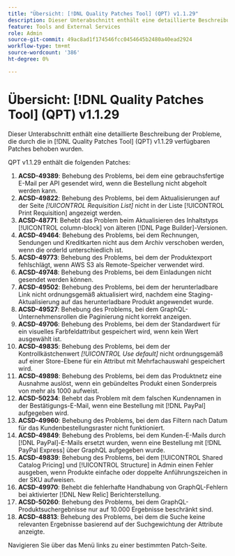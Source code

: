 ```yaml
---
title: "Übersicht: [!DNL Quality Patches Tool] (QPT) v1.1.29"
description: Dieser Unterabschnitt enthält eine detaillierte Beschreibung der Probleme, die durch die in [!DNL Quality Patches Tool]  (QPT) v1.1.29 verfügbaren Patches behoben wurden.
feature: Tools and External Services
role: Admin
source-git-commit: 49ac8ad1f174546fcc0454645b2480a40ead2924
workflow-type: tm+mt
source-wordcount: '386'
ht-degree: 0%

---
```


# Übersicht: [!DNL Quality Patches Tool] (QPT) v1.1.29

Dieser Unterabschnitt enthält eine detaillierte Beschreibung der Probleme, die durch die in [!DNL Quality Patches Tool] (QPT) v1.1.29 verfügbaren Patches behoben wurden.

QPT v1.1.29 enthält die folgenden Patches:

1. **ACSD-49389**: Behebung des Problems, bei dem eine gebrauchsfertige E-Mail per API gesendet wird, wenn die Bestellung nicht abgeholt werden kann.
1. **ACSD-49822**: Behebung des Problems, bei dem Aktualisierungen auf der Seite *[!UICONTROL Requisition List]* nicht in der Liste [!UICONTROL Print Requisition] angezeigt werden.
1. **ACSD-48771**: Behebt das Problem beim Aktualisieren des Inhaltstyps [!UICONTROL column-block] von älteren [!DNL Page Builder]-Versionen.
1. **ACSD-49464**: Behebung des Problems, bei dem Rechnungen, Sendungen und Kreditkarten nicht aus dem Archiv verschoben werden, wenn die orderId unterschiedlich ist.
1. **ACSD-49773**: Behebung des Problems, bei dem der Produktexport fehlschlägt, wenn AWS S3 als Remote-Speicher verwendet wird.
1. **ACSD-49748**: Behebung des Problems, bei dem Einladungen nicht gesendet werden können.
1. **ACSD-49502**: Behebung des Problems, bei dem der herunterladbare Link nicht ordnungsgemäß aktualisiert wird, nachdem eine Staging-Aktualisierung auf das herunterladbare Produkt angewendet wurde.
1. **ACSD-49527**: Behebung des Problems, bei dem GraphQL-Unternehmensrollen die Paginierung nicht korrekt anzeigen.
1. **ACSD-49706**: Behebung des Problems, bei dem der Standardwert für ein visuelles Farbfeldattribut gespeichert wird, wenn kein Wert ausgewählt ist.
1. **ACSD-49835**: Behebung des Problems, bei dem der Kontrollkästchenwert *[!UICONTROL Use default]* nicht ordnungsgemäß auf einer Store-Ebene für ein Attribut mit Mehrfachauswahl gespeichert wird.
1. **ACSD-49898**: Behebung des Problems, bei dem das Produktnetz eine Ausnahme auslöst, wenn ein gebündeltes Produkt einen Sonderpreis von mehr als 1000 aufweist.
1. **ACSD-50234**: Behebt das Problem mit dem falschen Kundennamen in der Bestätigungs-E-Mail, wenn eine Bestellung mit [!DNL PayPal] aufgegeben wird.
1. **ACSD-49960**: Behebung des Problems, bei dem das Filtern nach Datum für das Kundenbestellungsraster nicht funktioniert.
1. **ACSD-49849**: Behebung des Problems, bei dem Kunden-E-Mails durch [!DNL PayPal]-E-Mails ersetzt wurden, wenn eine Bestellung mit [!DNL PayPal Express] über GraphQL aufgegeben wurde.
1. **ACSD-49839**: Behebung des Problems, bei dem [!UICONTROL Shared Catalog Pricing] und [!UICONTROL Structure] in Admin einen Fehler ausgeben, wenn Produkte einfache oder doppelte Anführungszeichen in der SKU aufweisen.
1. **ACSD-49970**: Behebt die fehlerhafte Handhabung von GraphQL-Fehlern bei aktivierter [!DNL New Relic] Berichterstellung.
1. **ACSD-50260**: Behebung des Problems, bei dem GraphQL-Produktsuchergebnisse nur auf 10.000 Ergebnisse beschränkt sind.
1. **ACSD-48813**: Behebung des Problems, bei dem die Suche keine relevanten Ergebnisse basierend auf der Suchgewichtung der Attribute anzeigte.

Navigieren Sie über das Menü links zu einer bestimmten Patch-Seite.
